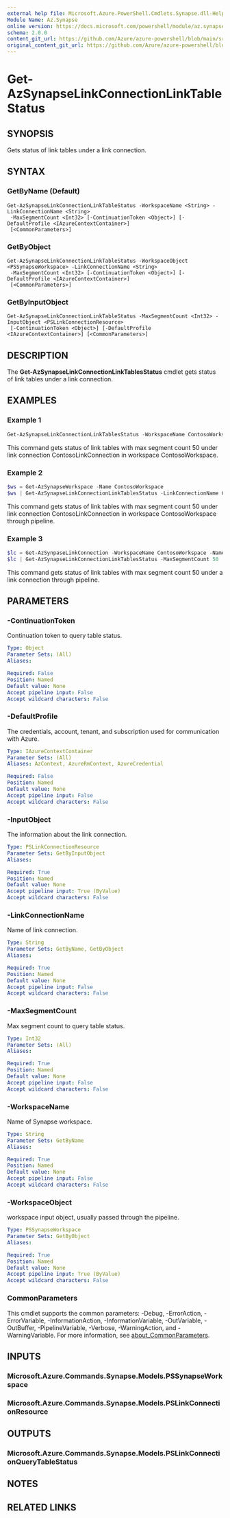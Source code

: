 ```yaml
---
external help file: Microsoft.Azure.PowerShell.Cmdlets.Synapse.dll-Help.xml
Module Name: Az.Synapse
online version: https://docs.microsoft.com/powershell/module/az.synapse/get-azsynapselinkconnectionlinktablestatus
schema: 2.0.0
content_git_url: https://github.com/Azure/azure-powershell/blob/main/src/Synapse/Synapse/help/Get-AzSynapseLinkConnectionLinkTableStatus.md
original_content_git_url: https://github.com/Azure/azure-powershell/blob/main/src/Synapse/Synapse/help/Get-AzSynapseLinkConnectionLinkTableStatus.md
---
```


# Get-AzSynapseLinkConnectionLinkTableStatus

## SYNOPSIS
Gets status of link tables under a link connection.

## SYNTAX

### GetByName (Default)
```
Get-AzSynapseLinkConnectionLinkTableStatus -WorkspaceName <String> -LinkConnectionName <String>
 -MaxSegmentCount <Int32> [-ContinuationToken <Object>] [-DefaultProfile <IAzureContextContainer>]
 [<CommonParameters>]
```

### GetByObject
```
Get-AzSynapseLinkConnectionLinkTableStatus -WorkspaceObject <PSSynapseWorkspace> -LinkConnectionName <String>
 -MaxSegmentCount <Int32> [-ContinuationToken <Object>] [-DefaultProfile <IAzureContextContainer>]
 [<CommonParameters>]
```

### GetByInputObject
```
Get-AzSynapseLinkConnectionLinkTableStatus -MaxSegmentCount <Int32> -InputObject <PSLinkConnectionResource>
 [-ContinuationToken <Object>] [-DefaultProfile <IAzureContextContainer>] [<CommonParameters>]
```

## DESCRIPTION
The **Get-AzSynapseLinkConnectionLinkTablesStatus** cmdlet gets status of link tables under a link connection.

## EXAMPLES

### Example 1
```powershell
Get-AzSynapseLinkConnectionLinkTablesStatus -WorkspaceName ContosoWorkspace -LinkConnectionName ContosoLinkConnection -MaxSegmentCount 50
```

This command gets status of link tables with max segment count 50 under link connection ContosoLinkConnection in workspace ContosoWorkspace.

### Example 2
```powershell
$ws = Get-AzSynapseWorkspace -Name ContosoWorkspace
$ws | Get-AzSynapseLinkConnectionLinkTablesStatus -LinkConnectionName ContosoLinkConnection -MaxSegmentCount 50
```

This command gets status of link tables with max segment count 50 under link connection ContosoLinkConnection in workspace ContosoWorkspace through pipeline.

### Example 3
```powershell
$lc = Get-AzSynpaseLinkConnection -WorkspaceName ContosoWorkspace -Name ContosoLinkConnection
$lc | Get-AzSynapseLinkConnectionLinkTablesStatus -MaxSegmentCount 50
```

This command gets status of link tables with max segment count 50 under a link connection through pipeline.

## PARAMETERS

### -ContinuationToken
Continuation token to query table status.

```yaml
Type: Object
Parameter Sets: (All)
Aliases:

Required: False
Position: Named
Default value: None
Accept pipeline input: False
Accept wildcard characters: False
```

### -DefaultProfile
The credentials, account, tenant, and subscription used for communication with Azure.

```yaml
Type: IAzureContextContainer
Parameter Sets: (All)
Aliases: AzContext, AzureRmContext, AzureCredential

Required: False
Position: Named
Default value: None
Accept pipeline input: False
Accept wildcard characters: False
```

### -InputObject
The information about the link connection.

```yaml
Type: PSLinkConnectionResource
Parameter Sets: GetByInputObject
Aliases:

Required: True
Position: Named
Default value: None
Accept pipeline input: True (ByValue)
Accept wildcard characters: False
```

### -LinkConnectionName
Name of link connection.

```yaml
Type: String
Parameter Sets: GetByName, GetByObject
Aliases:

Required: True
Position: Named
Default value: None
Accept pipeline input: False
Accept wildcard characters: False
```

### -MaxSegmentCount
Max segment count to query table status.

```yaml
Type: Int32
Parameter Sets: (All)
Aliases:

Required: True
Position: Named
Default value: None
Accept pipeline input: False
Accept wildcard characters: False
```

### -WorkspaceName
Name of Synapse workspace.

```yaml
Type: String
Parameter Sets: GetByName
Aliases:

Required: True
Position: Named
Default value: None
Accept pipeline input: False
Accept wildcard characters: False
```

### -WorkspaceObject
workspace input object, usually passed through the pipeline.

```yaml
Type: PSSynapseWorkspace
Parameter Sets: GetByObject
Aliases:

Required: True
Position: Named
Default value: None
Accept pipeline input: True (ByValue)
Accept wildcard characters: False
```

### CommonParameters
This cmdlet supports the common parameters: -Debug, -ErrorAction, -ErrorVariable, -InformationAction, -InformationVariable, -OutVariable, -OutBuffer, -PipelineVariable, -Verbose, -WarningAction, and -WarningVariable. For more information, see [about_CommonParameters](http://go.microsoft.com/fwlink/?LinkID=113216).

## INPUTS

### Microsoft.Azure.Commands.Synapse.Models.PSSynapseWorkspace

### Microsoft.Azure.Commands.Synapse.Models.PSLinkConnectionResource

## OUTPUTS

### Microsoft.Azure.Commands.Synapse.Models.PSLinkConnectionQueryTableStatus

## NOTES

## RELATED LINKS
